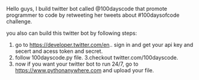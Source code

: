 Hello guys, I build twitter bot called @100dayscode that promote programmer to code by retweeting her tweets about #100daysofcode challenge. 



you also can build this twitter bot by following steps:
1. go to https://developer.twitter.com/en.. sign in and get your api key and secert and acess token and secret.
2. follow 100dayscode.py file.
3.checkout twitter.com/100dayscode.
4. now if you want your twitter bot to  run 24/7, go to https://www.pythonanywhere.com and upload your file.
